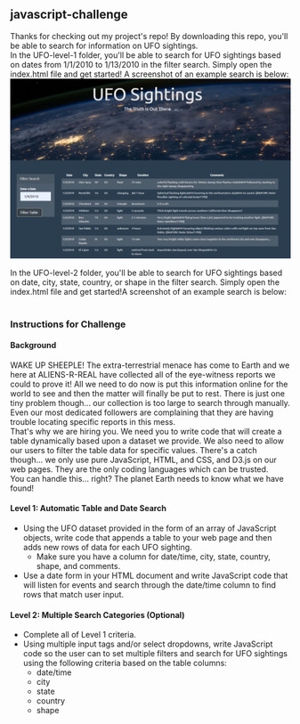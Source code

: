 ## javascript-challenge

Thanks for checking out my project's repo! By downloading this repo, you'll be able to search for information on UFO sightings.<br>
In the UFO-level-1 folder, you'll be able to search for UFO sightings based on dates from 1/1/2010 to 1/13/2010 in the filter search. Simply open the index.html file and get started! A screenshot of an example search is below:<br>
![alt text](UFO-level-1/static/images/Screenshot_1.png) <br>

In the UFO-level-2 folder, you'll be able to search for UFO sightings based on date, city, state, country, or shape in the filter search. Simply open the index.html file and get started!A screenshot of an example search is below:<br> 
<br>

### Instructions for Challenge

#### Background
WAKE UP SHEEPLE! The extra-terrestrial menace has come to Earth and we here at ALIENS-R-REAL have collected all of the eye-witness reports we could to prove it! All we need to do now is put this information online for the world to see and then the matter will finally be put to rest.
There is just one tiny problem though... our collection is too large to search through manually. Even our most dedicated followers are complaining that they are having trouble locating specific reports in this mess.<br>
That's why we are hiring you. We need you to write code that will create a table dynamically based upon a dataset we provide. We also need to allow our users to filter the table data for specific values. There's a catch though... we only use pure JavaScript, HTML, and CSS, and D3.js on our web pages. They are the only coding languages which can be trusted.<br>
You can handle this... right? The planet Earth needs to know what we have found!<br>

#### Level 1: Automatic Table and Date Search
- Using the UFO dataset provided in the form of an array of JavaScript objects, write code that appends a table to your web page and then adds new rows of data for each UFO sighting.<br>
  - Make sure you have a column for date/time, city, state, country, shape, and comments.<br>
- Use a date form in your HTML document and write JavaScript code that will listen for events and search through the date/time column to find rows that match user input.<br>

#### Level 2: Multiple Search Categories (Optional)
- Complete all of Level 1 criteria.<br>
- Using multiple input tags and/or select dropdowns, write JavaScript code so the user can to set multiple filters and search for UFO sightings using the following criteria based on the table columns:<br>
  - date/time<br>
  - city<br>
  - state<br>
  - country<br>
  - shape